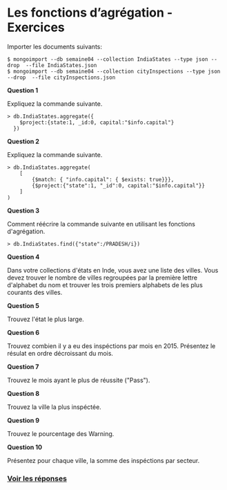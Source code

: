 # Les fonctions d’agrégation - Exercices

Importer les documents suivants:

```
$ mongoimport --db semaine04 --collection IndiaStates --type json --drop  --file IndiaStates.json
$ mongoimport --db semaine04 --collection cityInspections --type json --drop  --file cityInspections.json
```

__Question 1__

Expliquez la commande suivante.

```
> db.IndiaStates.aggregate({
    $project:{state:1, _id:0, capital:"$info.capital"}
  })
```

__Question 2__

Expliquez la commande suivante.

```
> db.IndiaStates.aggregate(
    [
        {$match: { "info.capital": { $exists: true}}},
        {$project:{"state":1, "_id":0, capital:"$info.capital"}}
    ]
)
```

__Question 3__

Comment réécrire la commande suivante en utilisant les fonctions d'agrégation.
```
> db.IndiaStates.find({"state":/PRADESH/i})
```

__Question 4__

Dans votre collections d'états en Inde, vous avez une liste des villes.
Vous devez trouver le nombre de villes regroupées par la première lettre d'alphabet du nom et trouver les trois premiers alphabets de les plus courants des villes.

__Question 5__

Trouvez l'état le plus large.

__Question 6__

Trouvez combien il y a eu des inspéctions par mois en 2015. Présentez le résulat en ordre décroissant du mois.

__Question 7__

Trouvez le mois ayant le plus de réussite ("Pass").

__Question 8__

Trouvez la ville la plus inspéctée.

__Question 9__

Trouvez le pourcentage des Warning.

__Question 10__

Présentez pour chaque ville, la somme des inspéctions par secteur.

### [Voir les réponses](https://github.com/CollegeBoreal/INF1069-17H/blob/master/Semaine-04/Reponses.md)
